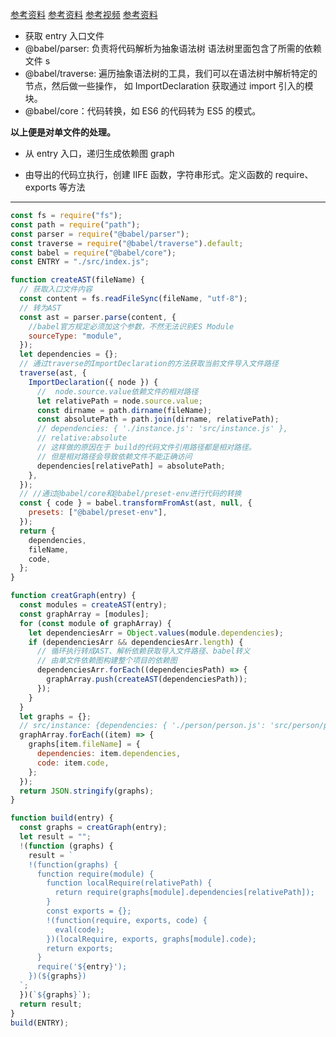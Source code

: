 [参考资料](https://segmentfault.com/a/1190000021494964?utm_source=tag-newest)
[参考资料](https://juejin.cn/post/6844904007463337997)
[参考视频](https://www.bilibili.com/video/av69121363/)
[参考资料](https://github.com/blue-skyyy/webpack-bundle-core)

- 获取 entry 入口文件
- @babel/parser: 负责将代码解析为抽象语法树
  语法树里面包含了所需的依赖文件 s
- @babel/traverse: 遍历抽象语法树的工具，我们可以在语法树中解析特定的节点，然后做一些操作，
  如 ImportDeclaration 获取通过 import 引入的模块。
- @babel/core：代码转换，如 ES6 的代码转为 ES5 的模式。

**以上便是对单文件的处理。**

- 从 entry 入口，递归生成依赖图 graph

- 由导出的代码立执行，创建 IIFE 函数，字符串形式。定义函数的 require、exports 等方法

---

```js
const fs = require("fs");
const path = require("path");
const parser = require("@babel/parser");
const traverse = require("@babel/traverse").default;
const babel = require("@babel/core");
const ENTRY = "./src/index.js";

function createAST(fileName) {
  // 获取入口文件内容
  const content = fs.readFileSync(fileName, "utf-8");
  // 转为AST
  const ast = parser.parse(content, {
    //babel官方规定必须加这个参数，不然无法识别ES Module
    sourceType: "module",
  });
  let dependencies = {};
  // 通过traverse的ImportDeclaration的方法获取当前文件导入文件路径
  traverse(ast, {
    ImportDeclaration({ node }) {
      //  node.source.value依赖文件的相对路径
      let relativePath = node.source.value;
      const dirname = path.dirname(fileName);
      const absolutePath = path.join(dirname, relativePath);
      // dependencies: { './instance.js': 'src/instance.js' },
      // relative:absolute
      // 这样做的原因在于 build的代码文件引用路径都是相对路径。
      // 但是相对路径会导致依赖文件不能正确访问
      dependencies[relativePath] = absolutePath;
    },
  });
  // //通过@babel/core和@babel/preset-env进行代码的转换
  const { code } = babel.transformFromAst(ast, null, {
    presets: ["@babel/preset-env"],
  });
  return {
    dependencies,
    fileName,
    code,
  };
}

function creatGraph(entry) {
  const modules = createAST(entry);
  const graphArray = [modules];
  for (const module of graphArray) {
    let dependenciesArr = Object.values(module.dependencies);
    if (dependenciesArr && dependenciesArr.length) {
      // 循环执行转成AST、解析依赖获取导入文件路径、babel转义
      // 由单文件依赖图构建整个项目的依赖图
      dependenciesArr.forEach((dependenciesPath) => {
        graphArray.push(createAST(dependenciesPath));
      });
    }
  }
  let graphs = {};
  // src/instance: {dependencies: { './person/person.js': 'src/person/person.js' }, code:.....}
  graphArray.forEach((item) => {
    graphs[item.fileName] = {
      dependencies: item.dependencies,
      code: item.code,
    };
  });
  return JSON.stringify(graphs);
}

function build(entry) {
  const graphs = creatGraph(entry);
  let result = "";
  !(function (graphs) {
    result = `
    !(function(graphs) {
      function require(module) {
        function localRequire(relativePath) {
          return require(graphs[module].dependencies[relativePath]);
        }
        const exports = {};
        !(function(require, exports, code) {
          eval(code);
        })(localRequire, exports, graphs[module].code);
        return exports;
      }
      require('${entry}');
    })(${graphs})
  `;
  })(`${graphs}`);
  return result;
}
build(ENTRY);
```
